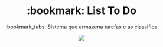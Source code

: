 <h1 align="Center"> :bookmark: List To Do </h1>
<p align="Center"> :bookmark_tabs: Sistema que armazena tarefas e as classifica </p>
<p align="Center">
  <img src="https://img.shields.io/static/v1?label=List-To-Do&message=Training Project&color=9370DB&style=for-the-badge" align="Center" />  
</p>

